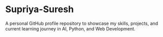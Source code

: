 # Supriya-Suresh
A personal GitHub profile repository to showcase my skills, projects, and current learning journey in AI, Python, and Web Development.
